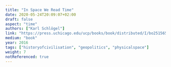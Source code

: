 ```yaml
---
title: "In Space We Read Time"
date: 2020-05-24T20:09:07+02:00
draft: false
aspect: "time"
authors: ["Karl Schlögel"]
link: "https://press.uchicago.edu/ucp/books/book/distributed/I/bo25156502.html"
medium: "book"
year: 2016
tags: ["historyofcivilisation", "geopolitics", "physicalspace"]
weight: 7
notReferenced: true
---
```

